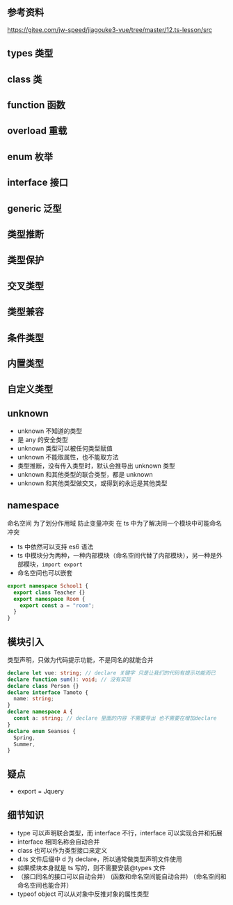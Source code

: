 ## 参考资料

https://gitee.com/jw-speed/jiagouke3-vue/tree/master/12.ts-lesson/src

## types 类型

## class 类

## function 函数

## overload 重载

## enum 枚举

## interface 接口

## generic 泛型

## 类型推断

## 类型保护

## 交叉类型

## 类型兼容

## 条件类型

## 内置类型

## 自定义类型

## unknown

- unknown 不知道的类型
- 是 any 的安全类型
- unknown 类型可以被任何类型赋值
- unknown 不能取属性，也不能取方法
- 类型推断，没有传入类型时，默认会推导出 unknown 类型
- unknown 和其他类型的联合类型，都是 unknown
- unknown 和其他类型做交叉，或得到的永远是其他类型

## namespace

命名空间 为了划分作用域 防止变量冲突 在 ts 中为了解决同一个模块中可能命名冲突

- ts 中依然可以支持 es6 语法
- ts 中模块分为两种，一种内部模块（命名空间代替了内部模块），另一种是外部模块，`import export`
- 命名空间也可以嵌套

```typescript
export namespace School1 {
  export class Teacher {}
  export namespace Room {
    export const a = "room";
  }
}
```

## 模块引入

类型声明，只做为代码提示功能，不是同名的就能合并

```typescript
declare let vue: string; // declare 关键字 只是让我们的代码有提示功能而已
declare function sum(): void; // 没有实现
declare class Person {}
declare interface Tamoto {
  name: string;
}
declare namespace A {
  const a: string; // declare 里面的内容 不需要导出 也不需要在增加declare
}
declare enum Seansos {
  Spring,
  Summer,
}
```

## 疑点

- export = Jquery

## 细节知识

- type 可以声明联合类型，而 interface 不行，interface 可以实现合并和拓展
- interface 相同名称会自动合并
- class 也可以作为类型接口来定义
- d.ts 文件后缀中 d 为 declare，所以通常做类型声明文件使用
- 如果模块本身就是 ts 写的，则不需要安装@types 文件
- （接口同名的接口可以自动合并） (函数和命名空间能自动合并) （命名空间和 命名空间也能合并）
- typeof object 可以从对象中反推对象的属性类型
